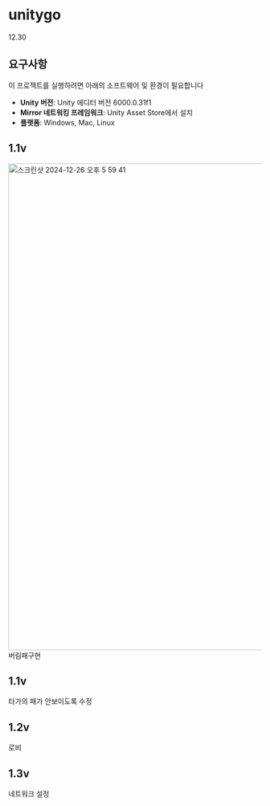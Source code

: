 # unitygo
12.30
## 요구사항

이 프로젝트를 실행하려면 아래의 소프트웨어 및 환경이 필요합니다

- **Unity 버전**: Unity 에디터 버전 6000.0.31f1
- **Mirror 네트워킹 프레임워크**: Unity Asset Store에서 설치
- **플랫폼**: Windows, Mac, Linux

## 1.1v
<img width="968" alt="스크린샷 2024-12-26 오후 5 59 41" src="https://github.com/user-attachments/assets/fb1ec9a0-136a-4a30-8794-90d72e040298" />
버림패구현


## 1.1v
타가의 패가 안보이도록 수정
## 1.2v
로비
## 1.3v
네트워크 설정
